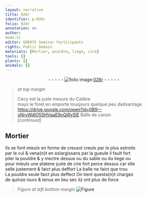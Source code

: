 ```yaml
---
layout: narrative
title: 026r
identifier: p-026r
folio: 026r
annotation: no
author:
mode:tc
editor: GR8975 Seminar Participants
rights: Public Domain
materials: [Mortier, pouldre, liege, cire]
tools: []
plants: []
animals: []
---
```


<div class="folio" align="center">- - - - - <a href="http://gallica.bnf.fr/ark:/12148/btv1b10500001g/f57.item" target="_blank"><img src="https://cu-mkp.github.io/2017-workshop-edition/assets/photo-icon.png" alt="folio image: " style="display:inline-block; margin-bottom:-3px;"/>026r</a> - - - - - </div>  
  
> *at top margin*
> 
>   Cecy est la juste mesure du Calibre<br/> mays le foret en emporte tousjours quelque peu dadvantage
   https://drive.google.com/open?id=0B9—oNrvWdlO5SHVaaE9oQjRySlE Balle de canon  
*[continued]*
 
 
  

## <span class="m">Mortier</span>

 
Ils se font mieulx en forme de creusol creulx par le plus estroits<br/> par le cul & vena{n}t en eslargissans par la gueule il fault fort<br/> piler la <span class="m">pouldre</span> & y mectre dessus ou du sable ou du <span class="m">liege</span> ou<br/> pour mieulx une platene juste de <span class="m">cire</span> fort perce dessus car elle<br/> selle justement & faict plus deffort La balle ne faict que trou<br/> La <span class="m">pouldre</span> seule faict plus deffect On tient questa{n}t chargez<br/> de quinze <span class="tmp">iours</span> & tenus en <span class="env">lieu sec</span> ilz ont plus de force
 
> *Figure*
> *at left bottom margin*
> <a href="https://drive.google.com/open?id=0B9-oNrvWdlO5UGxoanZwVEw2akE" target="_blank"><img src="https://cu-mkp.github.io/GR8975-edition/assets/photo-icon.png" alt="Figure" style="display:inline-block; margin-bottom:-3px;"/></a>
 
